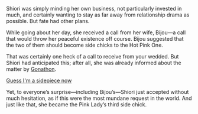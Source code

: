 <!-- title: Sidechick No.3 -->

Shiori was simply minding her own business, not particularly invested in much, and certainly wanting to stay as far away from relationship drama as possible. But fate had other plans.

While going about her day, she received a call from her wife, Bijou—a call that would throw her peaceful existence off course. Bijou suggested that the two of them should become side chicks to the Hot Pink One.

That was certainly one heck of a call to receive from your wedded. But Shiori had anticipated this; after all, she was already informed about the matter by [Gonathon](https://www.youtube.com/live/BlDRaNhYZxk?feature=shared\&t=7687).

[Guess I'm a sidepiece now](#embed:https://www.youtube.com/live/BlDRaNhYZxk?feature=shared\&t=7992)

Yet, to everyone’s surprise—including Bijou’s—Shiori just accepted without much hesitation, as if this were the most mundane request in the world. And just like that, she became the Pink Lady’s third side chick.
